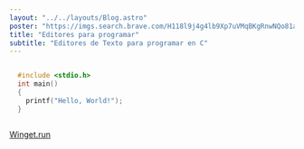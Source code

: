 ```yaml
---
layout: "../../layouts/Blog.astro"
poster: "https://imgs.search.brave.com/H118l9j4g4lb9Xp7uVMqBKgRnwNQo81a4UUxjOqHAII/rs:fit:860:0:0/g:ce/aHR0cHM6Ly9pLmVt/ZXpldGEuY29tL3dl/YmxvZy9lZGl0b3Jl/cy1wYXJhLXByb2dy/YW1hci9lZGl0b3Jl/cy1wYXJhLXByb2dy/YW1hci5qcGc"
title: "Editores para programar"
subtitle: "Editores de Texto para programar en C"
---
```


```c

  #include <stdio.h>
  int main()
  {
    printf("Hello, World!");
  }



```

[Winget.run](https://winget.run/)
